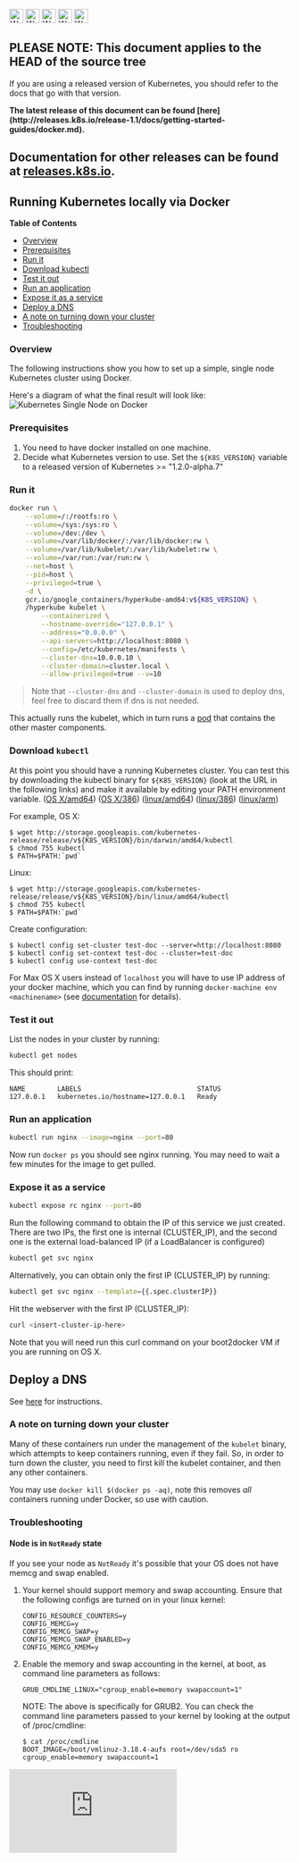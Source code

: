 <!-- BEGIN MUNGE: UNVERSIONED_WARNING -->

<!-- BEGIN STRIP_FOR_RELEASE -->

<img src="http://kubernetes.io/img/warning.png" alt="WARNING"
     width="25" height="25">
<img src="http://kubernetes.io/img/warning.png" alt="WARNING"
     width="25" height="25">
<img src="http://kubernetes.io/img/warning.png" alt="WARNING"
     width="25" height="25">
<img src="http://kubernetes.io/img/warning.png" alt="WARNING"
     width="25" height="25">
<img src="http://kubernetes.io/img/warning.png" alt="WARNING"
     width="25" height="25">

<h2>PLEASE NOTE: This document applies to the HEAD of the source tree</h2>

If you are using a released version of Kubernetes, you should
refer to the docs that go with that version.

<!-- TAG RELEASE_LINK, added by the munger automatically -->
<strong>
The latest release of this document can be found
[here](http://releases.k8s.io/release-1.1/docs/getting-started-guides/docker.md).

Documentation for other releases can be found at
[releases.k8s.io](http://releases.k8s.io).
</strong>
--

<!-- END STRIP_FOR_RELEASE -->

<!-- END MUNGE: UNVERSIONED_WARNING -->
Running Kubernetes locally via Docker
-------------------------------------

**Table of Contents**

- [Overview](#overview)
- [Prerequisites](#prerequisites)
- [Run it](#run-it)
- [Download kubectl](#download-kubectl)
- [Test it out](#test-it-out)
- [Run an application](#run-an-application)
- [Expose it as a service](#expose-it-as-a-service)
- [Deploy a DNS](#deploy-a-dns)
- [A note on turning down your cluster](#a-note-on-turning-down-your-cluster)
- [Troubleshooting](#troubleshooting)

### Overview

The following instructions show you how to set up a simple, single node Kubernetes cluster using Docker.

Here's a diagram of what the final result will look like:
![Kubernetes Single Node on Docker](k8s-singlenode-docker.png)

### Prerequisites

1. You need to have docker installed on one machine.
2. Decide what Kubernetes version to use.  Set the `${K8S_VERSION}` variable to
   a released version of Kubernetes >= "1.2.0-alpha.7"

### Run it

```sh
docker run \
    --volume=/:/rootfs:ro \
    --volume=/sys:/sys:ro \
    --volume=/dev:/dev \
    --volume=/var/lib/docker/:/var/lib/docker:rw \
    --volume=/var/lib/kubelet/:/var/lib/kubelet:rw \
    --volume=/var/run:/var/run:rw \
    --net=host \
    --pid=host \
    --privileged=true \
    -d \
    gcr.io/google_containers/hyperkube-amd64:v${K8S_VERSION} \
    /hyperkube kubelet \
        --containerized \
        --hostname-override="127.0.0.1" \
        --address="0.0.0.0" \
        --api-servers=http://localhost:8080 \
        --config=/etc/kubernetes/manifests \
        --cluster-dns=10.0.0.10 \
        --cluster-domain=cluster.local \
        --allow-privileged=true --v=10
```

> Note that `--cluster-dns` and `--cluster-domain` is used to deploy dns, feel free to discard them if dns is not needed.

This actually runs the kubelet, which in turn runs a [pod](../user-guide/pods.md) that contains the other master components.

### Download `kubectl`

At this point you should have a running Kubernetes cluster.  You can test this
by downloading the kubectl binary for `${K8S_VERSION}` (look at the URL in the
following links) and make it available by editing your PATH environment
variable.
([OS X/amd64](http://storage.googleapis.com/kubernetes-release/release/v1.2.0-alpha.7/bin/darwin/amd64/kubectl))
([OS X/386](http://storage.googleapis.com/kubernetes-release/release/v1.2.0-alpha.7/bin/darwin/386/kubectl))
([linux/amd64](http://storage.googleapis.com/kubernetes-release/release/v1.2.0-alpha.7/bin/linux/amd64/kubectl))
([linux/386](http://storage.googleapis.com/kubernetes-release/release/v1.2.0-alpha.7/bin/linux/386/kubectl))
([linux/arm](http://storage.googleapis.com/kubernetes-release/release/v1.2.0-alpha.7/bin/linux/arm/kubectl))

For example, OS X:

```console
$ wget http://storage.googleapis.com/kubernetes-release/release/v${K8S_VERSION}/bin/darwin/amd64/kubectl
$ chmod 755 kubectl
$ PATH=$PATH:`pwd`
```

Linux:

```console
$ wget http://storage.googleapis.com/kubernetes-release/release/v${K8S_VERSION}/bin/linux/amd64/kubectl
$ chmod 755 kubectl
$ PATH=$PATH:`pwd`
```

Create configuration:

```
$ kubectl config set-cluster test-doc --server=http://localhost:8080
$ kubectl config set-context test-doc --cluster=test-doc
$ kubectl config use-context test-doc
```

For Max OS X users instead of `localhost` you will have to use IP address of your docker machine,
which you can find by running `docker-machine env <machinename>` (see [documentation](https://docs.docker.com/machine/reference/env/)
for details).

### Test it out

List the nodes in your cluster by running:

```sh
kubectl get nodes
```

This should print:

```console
NAME        LABELS                             STATUS
127.0.0.1   kubernetes.io/hostname=127.0.0.1   Ready
```

### Run an application

```sh
kubectl run nginx --image=nginx --port=80
```

Now run `docker ps` you should see nginx running.  You may need to wait a few minutes for the image to get pulled.

### Expose it as a service

```sh
kubectl expose rc nginx --port=80
```

Run the following command to obtain the IP of this service we just created. There are two IPs, the first one is internal (CLUSTER_IP), and the second one is the external load-balanced IP (if a LoadBalancer is configured)

```sh
kubectl get svc nginx
```

Alternatively, you can obtain only the first IP (CLUSTER_IP) by running:

```sh
kubectl get svc nginx --template={{.spec.clusterIP}}
```

Hit the webserver with the first IP (CLUSTER_IP):

```sh
curl <insert-cluster-ip-here>
```

Note that you will need run this curl command on your boot2docker VM if you are running on OS X.

## Deploy a DNS

See [here](docker-multinode/deployDNS.md) for instructions.

### A note on turning down your cluster

Many of these containers run under the management of the `kubelet` binary, which attempts to keep containers running, even if they fail.  So, in order to turn down
the cluster, you need to first kill the kubelet container, and then any other containers.

You may use `docker kill $(docker ps -aq)`, note this removes _all_ containers running under Docker, so use with caution.

### Troubleshooting

#### Node is in `NotReady` state

If you see your node as `NotReady` it's possible that your OS does not have memcg and swap enabled.

1. Your kernel should support memory and swap accounting. Ensure that the
following configs are turned on in your linux kernel:

    ```console
    CONFIG_RESOURCE_COUNTERS=y
    CONFIG_MEMCG=y
    CONFIG_MEMCG_SWAP=y
    CONFIG_MEMCG_SWAP_ENABLED=y
    CONFIG_MEMCG_KMEM=y
    ```

2. Enable the memory and swap accounting in the kernel, at boot, as command line
parameters as follows:

    ```console
    GRUB_CMDLINE_LINUX="cgroup_enable=memory swapaccount=1"
    ```

    NOTE: The above is specifically for GRUB2.
    You can check the command line parameters passed to your kernel by looking at the
    output of /proc/cmdline:

    ```console
    $ cat /proc/cmdline
    BOOT_IMAGE=/boot/vmlinuz-3.18.4-aufs root=/dev/sda5 ro cgroup_enable=memory swapaccount=1
    ```

<!-- BEGIN MUNGE: GENERATED_ANALYTICS -->
[![Analytics](https://kubernetes-site.appspot.com/UA-36037335-10/GitHub/docs/getting-started-guides/docker.md?pixel)]()
<!-- END MUNGE: GENERATED_ANALYTICS -->
